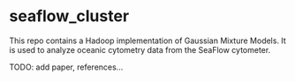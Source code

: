 # seaflow_cluster

This repo contains a Hadoop implementation of Gaussian Mixture Models. It is used to analyze oceanic cytometry
data from the SeaFlow cytometer.

TODO: add paper, references...
